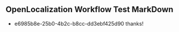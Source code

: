 ## OpenLocalization Workflow Test MarkDown
* e6985b8e-25b0-4b2c-b8cc-dd3ebf425d90 thanks!

<!--HONumber=Aug16_HO5-->


